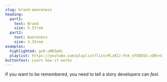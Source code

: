 ```yaml
---
slug: brand-awareness
heading:
  part1:
    text: Brand
    size: 5.57rem
  part2:
    text: Awareness
    size: 3.25rem
examples:
  highlighted: gvD-uMO3p0c
  playlist: https://youtube.com/playlist?list=PLz8Iz-Fnk_eTD8DSS-zQRrnD8kBpTDM5K&si=s636mfRuPSwOLA7T
buttonText: Learn how it works
---
```


If you want to be remembered, you need to tell a story developers can _feel_.
